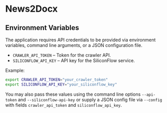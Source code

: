 # News2Docx

## Environment Variables

The application requires API credentials to be provided via environment variables, command line arguments, or a JSON configuration file.

- `CRAWLER_API_TOKEN` – Token for the crawler API.
- `SILICONFLOW_API_KEY` – API key for the SiliconFlow service.

Example:

```bash
export CRAWLER_API_TOKEN="your_crawler_token"
export SILICONFLOW_API_KEY="your_siliconflow_key"
```

You may also pass these values using the command line options `--api-token` and `--siliconflow-api-key` or supply a JSON config file via `--config` with fields `crawler_api_token` and `siliconflow_api_key`.
